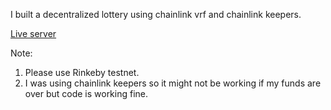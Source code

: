 I built a decentralized lottery using chainlink vrf and chainlink keepers.

[Live server](https://cool-wind-8472.on.fleek.co/)

Note:
1. Please use Rinkeby testnet.
2. I was using chainlink keepers so it might not be working if my funds are over but code is working fine.

